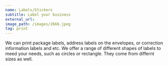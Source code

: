 ```yaml
---
name: Labels/Stickers
subtitle: Label your business
external_url:
image_path: /images/2666.jpeg
tag: print
---
```


We can print package labels, address labels on the envelopes, or correction information labels and etc. We offer a range of different shapes of labels to meed your needs, such as circles or rectangle. They come from differnt sizes as well.

&nbsp;

